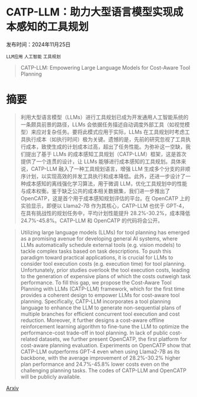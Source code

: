 # CATP-LLM：助力大型语言模型实现成本感知的工具规划

发布时间：2024年11月25日

`LLM应用` `人工智能` `工具规划`

> CATP-LLM: Empowering Large Language Models for Cost-Aware Tool Planning

# 摘要

> 利用大型语言模型（LLMs）进行工具规划已成为开发通用人工智能系统的一条颇具前景的路径，LLMs 会依据任务描述自动调度外部工具（如视觉模型）来应对复杂任务。要将此模式应用于实际，LLMs 在工具规划时考虑工具执行成本（如执行时间）极为关键。遗憾的是，先前的研究忽视了工具执行成本，致使生成的计划成本过高，超出了任务性能。为弥补这一空缺，我们提出了基于 LLMs 的成本感知工具规划（CATP-LLM）框架，这是首次提供了一个连贯的设计，让 LLMs 能够进行成本感知的工具规划。具体来说，CATP-LLM 融入了一种工具规划语言，增强 LLM 生成多个分支的非顺序计划，以实现高效的并发工具执行和成本降低。此外，还进一步设计了一种成本感知的离线强化学习算法，用于微调 LLM，优化工具规划中的性能与成本权衡。鉴于缺乏公共的成本相关数据集，我们进一步推出了 OpenCATP，这是首个用于成本感知规划评估的平台。在 OpenCATP 上的实验显示，即便以 Llama2-7B 作为其核心，CATP-LLM 也优于 GPT-4，在具有挑战性的规划任务中，平均计划性能提升 28.2%-30.2%，成本降低 24.7%-45.8%。CATP-LLM 和 OpenCATP 的代码将会公开。

> Utilizing large language models (LLMs) for tool planning has emerged as a promising avenue for developing general AI systems, where LLMs automatically schedule external tools (e.g. vision models) to tackle complex tasks based on task descriptions. To push this paradigm toward practical applications, it is crucial for LLMs to consider tool execution costs (e.g. execution time) for tool planning. Unfortunately, prior studies overlook the tool execution costs, leading to the generation of expensive plans of which the costs outweigh task performance. To fill this gap, we propose the Cost-Aware Tool Planning with LLMs (CATP-LLM) framework, which for the first time provides a coherent design to empower LLMs for cost-aware tool planning. Specifically, CATP-LLM incorporates a tool planning language to enhance the LLM to generate non-sequential plans of multiple branches for efficient concurrent tool execution and cost reduction. Moreover, it further designs a cost-aware offline reinforcement learning algorithm to fine-tune the LLM to optimize the performance-cost trade-off in tool planning. In lack of public cost-related datasets, we further present OpenCATP, the first platform for cost-aware planning evaluation. Experiments on OpenCATP show that CATP-LLM outperforms GPT-4 even when using Llama2-7B as its backbone, with the average improvement of 28.2%-30.2% higher plan performance and 24.7%-45.8% lower costs even on the challenging planning tasks. The codes of CATP-LLM and OpenCATP will be publicly available.

[Arxiv](https://arxiv.org/abs/2411.16313)